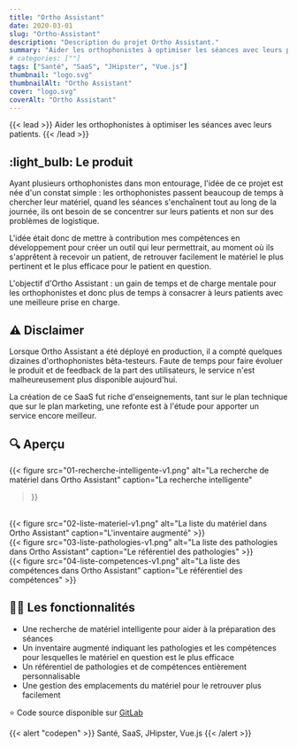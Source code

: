 ```yaml
---
title: "Ortho Assistant"
date: 2020-03-01
slug: "Ortho-Assistant"
description: "Description du projet Ortho Assistant."
summary: "Aider les orthophonistes à optimiser les séances avec leurs patients."
# categories: [""]
tags: ["Santé", "SaaS", "JHipster", "Vue.js"]
thumbnail: "logo.svg"
thumbnailAlt: "Ortho Assistant"
cover: "logo.svg"
coverAlt: "Ortho Assistant"
---
```


{{< lead >}}
Aider les orthophonistes à optimiser les séances avec leurs patients.
{{< /lead >}}

## :light_bulb: Le produit

Ayant plusieurs orthophonistes dans mon entourage, l'idée de ce projet est née d'un constat simple : 
les orthophonistes passent beaucoup de temps à chercher leur matériel, quand les séances s'enchaînent tout au long
de la journée, ils ont besoin de se concentrer sur leurs patients et non sur des problèmes de logistique.

L'idée était donc de mettre à contribution mes compétences en développement pour créer un outil qui leur permettrait,
au moment où ils s'apprêtent à recevoir un patient, de retrouver facilement le matériel le plus pertinent et
le plus efficace pour le patient en question.

L'objectif d'Ortho Assistant : un gain de temps et de charge mentale pour les orthophonistes et donc plus de temps
à consacrer à leurs patients avec une meilleure prise en charge.

## :warning: Disclaimer

Lorsque Ortho Assistant a été déployé en production, il a compté quelques dizaines d'orthophonistes bêta-testeurs.
Faute de temps pour faire évoluer le produit et de feedback de la part des utilisateurs, le service n'est
malheureusement plus disponible aujourd'hui.

La création de ce SaaS fut riche d'enseignements, tant sur le plan technique que sur le plan marketing,
une refonte est à l'étude pour apporter un service encore meilleur.

## :mag: Aperçu

{{< figure
src="01-recherche-intelligente-v1.png"
alt="La recherche de matériel dans Ortho Assistant"
caption="La recherche intelligente"
>}}
<br>
{{< figure
src="02-liste-materiel-v1.png"
alt="La liste du matériel dans Ortho Assistant"
caption="L'inventaire augmenté"
>}}
<br>
{{< figure
src="03-liste-pathologies-v1.png"
alt="La liste des pathologies dans Ortho Assistant"
caption="Le référentiel des pathologies"
>}}
<br>
{{< figure
src="04-liste-competences-v1.png"
alt="La liste des compétences dans Ortho Assistant"
caption="Le référentiel des compétences"
>}}

## :health_worker: Les fonctionnalités

* Une recherche de matériel intelligente pour aider à la préparation des séances
* Un inventaire augmenté indiquant les pathologies et les compétences pour lesquelles le matériel en question est le plus efficace
* Un référentiel de pathologies et de compétences entièrement personnalisable
* Une gestion des emplacements du matériel pour le retrouver plus facilement

:star: Code source disponible sur [GitLab](https://gitlab.com/atondoux/orthoassistant)

{{< alert "codepen" >}}
Santé, SaaS, JHipster, Vue.js
{{< /alert >}}
